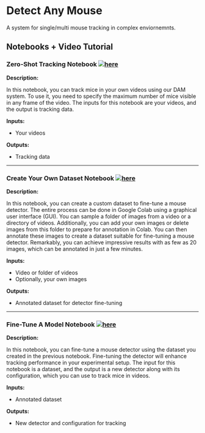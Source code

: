 # Detect Any Mouse
A system for single/multi mouse tracking in complex enviornemnts.

## Notebooks + Video Tutorial
### Zero-Shot Tracking Notebook [![here](https://colab.research.google.com/assets/colab-badge.svg)](https://colab.research.google.com/drive/1qiTIqScLwH7kfp_o5Z1t7UBHNykMptE9?usp=sharing) 

**Description:**

In this notebook, you can track mice in your own videos using our DAM system. To use it, you need to specify the maximum number of mice visible in any frame of the video. The inputs for this notebook are your videos, and the output is tracking data.

**Inputs:**
- Your videos

**Outputs:**
- Tracking data

---

### Create Your Own Dataset Notebook [![here](https://colab.research.google.com/assets/colab-badge.svg)](https://colab.research.google.com/drive/1tVG6HvkxVKCKRzauVEhld3Jp7WZM8QK0?usp=sharing) 

**Description:**

In this notebook, you can create a custom dataset to fine-tune a mouse detector. The entire process can be done in Google Colab using a graphical user interface (GUI). You can sample a folder of images from a video or a directory of videos. Additionally, you can add your own images or delete images from this folder to prepare for annotation in Colab. You can then annotate these images to create a dataset suitable for fine-tuning a mouse detector. Remarkably, you can achieve impressive results with as few as 20 images, which can be annotated in just a few minutes.

**Inputs:**
- Video or folder of videos
- Optionally, your own images

**Outputs:**
- Annotated dataset for detector fine-tuning

---

### Fine-Tune A Model Notebook [![here](https://colab.research.google.com/assets/colab-badge.svg)](https://colab.research.google.com/drive/1dBdoQYvQSOWLwfVQ4k9Fs250RwDQQdcV?usp=sharing) 

**Description:**

In this notebook, you can fine-tune a mouse detector using the dataset you created in the previous notebook. Fine-tuning the detector will enhance tracking performance in your experimental setup. The input for this notebook is a dataset, and the output is a new detector along with its configuration, which you can use to track mice in videos.

**Inputs:**
- Annotated dataset

**Outputs:**
- New detector and configuration for tracking
